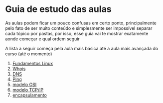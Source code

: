 # Guia de estudo das aulas

As aulas podem ficar um pouco confusas em certo ponto, principalmente pelo fato de ser muito conteúdo e simplesmente ser impossível separar cada tópico por pastas, por isso, esse guia vai te mostrar exatamente aonde começar e qual ordem seguir

A lista a seguir começa pela aula mais básica até a aula mais avançada do curso (até o momento)

1. [Fundamentos Linux](aulas/linux/fundamentos/)
2. [Whois](aulas/network/ferramentas/whois.md) 
3. [DNS](aulas/network/ferramentas/DNS.md) 
4. [Ping](aulas/network/ferramentas/ping.md)
5. [modelo OSI](aulas/network/modelo-osi.md)
6. [modelo TCP/IP](aulas/network/modeloTCPIP.md)
7. [encapsulamento](aulas/network/encapsulamento.md)

